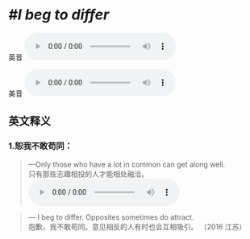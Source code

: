 # ***\#I beg to differ*** 
英音
<audio src="./media/I beg to differ1_AAC.aac" controls="controls"></audio>

美音
<audio src="./media/I beg to differ2_AAC.aac" controls="controls"></audio>



  

英文释义
---
### 1.**恕我不敢苟同：**  

 > —Only those who have a lot in common can get along well.  
 > 只有那些志趣相投的人才能相处融洽。    
<audio src="./media/differ50.aac" controls="controls"></audio>

 > — I beg to differ. Opposites sometimes do attract.  
 > 抱歉，我不敢苟同。意见相反的人有时也会互相吸引。  （2016 江苏）  


